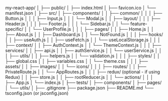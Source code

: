 my-react-app/
│
├── public/
│   ├── index.html
│   ├── favicon.ico
│   └── manifest.json
│
├── src/
│   ├── components/
│   │   ├── common/
│   │   │   ├── Button.js
│   │   │   ├── Input.js
│   │   │   └── Modal.js
│   │   ├── layout/
│   │   │   ├── Header.js
│   │   │   ├── Footer.js
│   │   │   └── Sidebar.js
│   │   └── feature-specific/
│   │       └── UserProfile.js
│   │
│   ├── pages/
│   │   ├── Home.js
│   │   ├── About.js
│   │   ├── Dashboard.js
│   │   └── NotFound.js
│   │
│   ├── hooks/
│   │   ├── useAuth.js
│   │   ├── useFetch.js
│   │   └── useLocalStorage.js
│   │
│   ├── context/
│   │   ├── AuthContext.js
│   │   └── ThemeContext.js
│   │
│   ├── services/
│   │   ├── api.js
│   │   ├── authService.js
│   │   └── userService.js
│   │
│   ├── utils/
│   │   ├── helpers.js
│   │   └── validation.js
│   │
│   ├── styles/
│   │   ├── global.css
│   │   ├── variables.css
│   │   └── theme.css
│   │
│   ├── assets/
│   │   ├── images/
│   │   └── icons/
│   │
│   ├── routes/
│   │   ├── PrivateRoute.js
│   │   └── AppRoutes.js
│   │
│   ├── redux/ (optional - if using Redux)
│   │   ├── store.js
│   │   ├── rootReducer.js
│   │   └── actions/
│   │
│   ├── App.js
│   └── index.js
│
├── tests/
│   ├── components/
│   ├── pages/
│   └── utils/
│
├── .gitignore
├── package.json
├── README.md
└── tsconfig.json (or jsconfig.json)